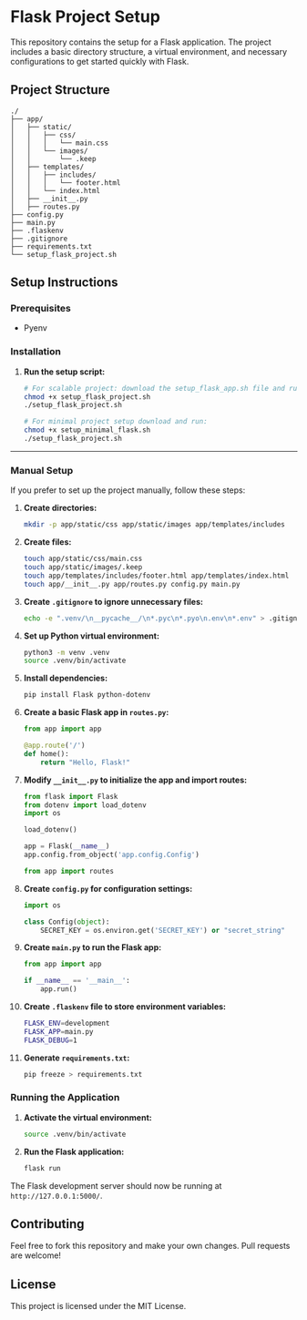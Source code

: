 # Flask Project Setup

This repository contains the setup for a Flask application. The project includes a basic directory structure, a virtual environment, and necessary configurations to get started quickly with Flask.

## Project Structure

```plaintext
./
├── app/
│   ├── static/
│   │   ├── css/
│   │   │   └── main.css
│   │   └── images/
│   │       └── .keep
│   ├── templates/
│   │   ├── includes/
│   │   │   └── footer.html
│   │   └── index.html
│   ├── __init__.py
│   ├── routes.py
├── config.py
├── main.py
├── .flaskenv
├── .gitignore
├── requirements.txt
└── setup_flask_project.sh
```

## Setup Instructions

### Prerequisites

- Pyenv

### Installation

1. **Run the setup script:**

   ```sh
   # For scalable project: download the setup_flask_app.sh file and run: 
   chmod +x setup_flask_project.sh
   ./setup_flask_project.sh

   # For minimal project setup download and run: 
   chmod +x setup_minimal_flask.sh
   ./setup_flask_project.sh
   ```

<hr />

### Manual Setup

If you prefer to set up the project manually, follow these steps:

1. **Create directories:**

   ```sh
   mkdir -p app/static/css app/static/images app/templates/includes
   ```

2. **Create files:**

   ```sh
   touch app/static/css/main.css
   touch app/static/images/.keep
   touch app/templates/includes/footer.html app/templates/index.html
   touch app/__init__.py app/routes.py config.py main.py
   ```

3. **Create `.gitignore` to ignore unnecessary files:**

   ```sh
   echo -e ".venv/\n__pycache__/\n*.pyc\n*.pyo\n.env\n*.env" > .gitignore
   ```

4. **Set up Python virtual environment:**

   ```sh
   python3 -m venv .venv
   source .venv/bin/activate
   ```

5. **Install dependencies:**

   ```sh
   pip install Flask python-dotenv
   ```

6. **Create a basic Flask app in `routes.py`:**

   ```python
   from app import app

   @app.route('/')
   def home():
       return "Hello, Flask!"
   ```

7. **Modify `__init__.py` to initialize the app and import routes:**

   ```python
   from flask import Flask
   from dotenv import load_dotenv
   import os

   load_dotenv()

   app = Flask(__name__)
   app.config.from_object('app.config.Config')

   from app import routes
   ```

8. **Create `config.py` for configuration settings:**

   ```python
   import os

   class Config(object):
       SECRET_KEY = os.environ.get('SECRET_KEY') or "secret_string"
   ```

9. **Create `main.py` to run the Flask app:**

   ```python
   from app import app

   if __name__ == '__main__':
       app.run()
   ```

10. **Create `.flaskenv` file to store environment variables:**

    ```sh
    FLASK_ENV=development
    FLASK_APP=main.py
    FLASK_DEBUG=1
    ```

11. **Generate `requirements.txt`:**

    ```sh
    pip freeze > requirements.txt
    ```

### Running the Application

1. **Activate the virtual environment:**

   ```sh
   source .venv/bin/activate
   ```

2. **Run the Flask application:**

   ```sh
   flask run
   ```

The Flask development server should now be running at `http://127.0.0.1:5000/`.

## Contributing

Feel free to fork this repository and make your own changes. Pull requests are welcome!

## License

This project is licensed under the MIT License.